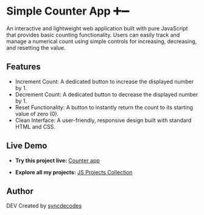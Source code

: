# Simple Counter App ➕➖

An interactive and lightweight web application built with pure JavaScript that provides basic counting functionality. Users can easily track and manage a numerical count using simple controls for increasing, decreasing, and resetting the value.

## Features

- Increment Count: A dedicated button to increase the displayed number by 1.
- Decrement Count: A dedicated button to decrease the displayed number by 1.
- Reset Functionality: A button to instantly return the count to its starting value of zero (0).
- Clean Interface: A user-friendly, responsive design built with standard HTML and CSS.

## Live Demo

* **Try this project live:** [Counter app](https://syncdecodes.github.io/JS_PROJECTS/02_COUNTER_APP/)

* **Explore all my projects:** [JS Projects Collection](https://syncdecodes.github.io/JS_PROJECTS/)

## Author
DEV
Created by [syncdecodes](https://github.com/syncdecodes)